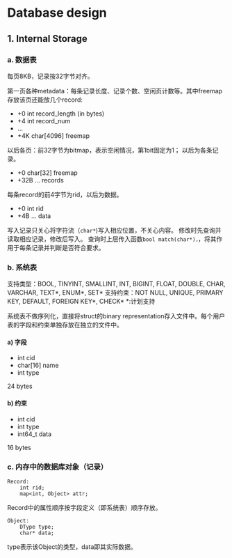 # Database design

## 1. Internal Storage

### a. 数据表

每页8KB，记录按32字节对齐。

第一页各种metadata：每条记录长度、记录个数、空闲页计数等。其中freemap存放该页还能放几个record:

* +0    int         record_length (in bytes)
* +4    int         record_num
* ...
* +4K   char[4096]  freemap

以后各页：前32字节为bitmap，表示空闲情况，第1bit固定为1； 以后为各条记录。

* +0    char[32]    freemap
* +32B  ...         records

每条record的前4字节为rid，以后为数据。

* +0    int         rid
* +4B   ...         data

写入记录只关心将字符流（`char*`)写入相应位置，不关心内容。
修改时先查询并读取相应记录，修改后写入。
查询时上层传入函数`bool match(char*)，`，将其作用于每条记录并判断是否符合要求。

### b. 系统表

支持类型：BOOL, TINYINT, SMALLINT, INT, BIGINT, FLOAT, DOUBLE, CHAR, VARCHAR, TEXT*, ENUM*, SET*
支持约束：NOT NULL, UNIQUE, PRIMARY KEY, DEFAULT, FOREIGN KEY*, CHECK*
*:计划支持

系统表不做序列化，直接将struct的binary representation存入文件中。每个用户表的字段和约束单独存放在独立的文件中。

#### a) 字段

* int       cid
* char[16]  name
* int       type

24 bytes

#### b) 约束

* int       cid
* int       type
* int64_t   data

16 bytes

### c. 内存中的数据库对象（记录）

    Record:
        int rid;
        map<int, Object> attr;
        
Record中的属性顺序按字段定义（即系统表）顺序存放。

    Object:
        DType type;
        char* data;
        
type表示该Object的类型，data即其实际数据。